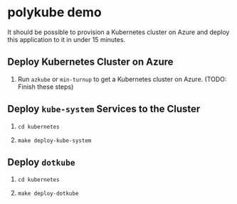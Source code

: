 # polykube demo

It should be possible to provision a Kubernetes cluster on Azure and deploy this application to it in under 15 minutes.

## Deploy Kubernetes Cluster on Azure

1. Run `azkube` or `min-turnup` to get a Kubernetes cluster on Azure. (TODO: Finish these steps)

## Deploy `kube-system` Services to the Cluster

1. `cd kubernetes`

2. `make deploy-kube-system`

## Deploy `dotkube`

1. `cd kubernetes`

2. `make deploy-dotkube`
